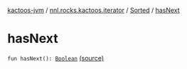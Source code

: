 [kactoos-jvm](../../index.md) / [nnl.rocks.kactoos.iterator](../index.md) / [Sorted](index.md) / [hasNext](.)

# hasNext

`fun hasNext(): `[`Boolean`](https://kotlinlang.org/api/latest/jvm/stdlib/kotlin/-boolean/index.html) [(source)](https://github.com/neonailol/kactoos/blob/master/kactoos-jvm/src/main/kotlin/nnl/rocks/kactoos/iterator/Sorted.kt#L54)